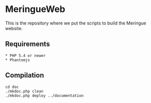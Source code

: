 # MeringueWeb

This is the repository where we put the scripts to build the Meringue website.

## Requirements

	* PHP 5.4 or newer
	* Phantomjs

## Compilation

```shell
cd doc
./mkdoc.php clean
./mkdoc.php deploy ../documentation
```